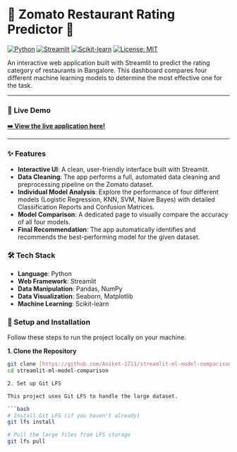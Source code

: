 # 🍔 Zomato Restaurant Rating Predictor 🍔

[![Python](https://img.shields.io/badge/Python-3.9%2B-blue.svg)](https://www.python.org/downloads/) [![Streamlit](https://img.shields.io/badge/Streamlit-1.25%2B-red.svg)](https://streamlit.io/) [![Scikit-learn](https://img.shields.io/badge/Scikit--learn-1.3%2B-orange.svg)](https://scikit-learn.org/stable/) [![License: MIT](https://img.shields.io/badge/License-MIT-yellow.svg)](https://opensource.org/licenses/MIT)

An interactive web application built with Streamlit to predict the rating category of restaurants in Bangalore. This dashboard compares four different machine learning models to determine the most effective one for the task.

---

### 🚀 Live Demo

**[➡️ View the live application here!](https://aniket-1711-streamlit-ml-model-comparison-main-qmunx8.streamlit.app/)**

---

### ✨ Features

* **Interactive UI**: A clean, user-friendly interface built with Streamlit.
* **Data Cleaning**: The app performs a full, automated data cleaning and preprocessing pipeline on the Zomato dataset.
* **Individual Model Analysis**: Explore the performance of four different models (Logistic Regression, KNN, SVM, Naive Bayes) with detailed Classification Reports and Confusion Matrices.
* **Model Comparison**: A dedicated page to visually compare the accuracy of all four models.
* **Final Recommendation**: The app automatically identifies and recommends the best-performing model for the given dataset.

### 🛠️ Tech Stack

* **Language**: Python
* **Web Framework**: Streamlit
* **Data Manipulation**: Pandas, NumPy
* **Data Visualization**: Seaborn, Matplotlib
* **Machine Learning**: Scikit-learn

### 🔧 Setup and Installation

Follow these steps to run the project locally on your machine.

**1. Clone the Repository**

```bash
git clone [https://github.com/Aniket-1711/streamlit-ml-model-comparison.git](https://github.com/Aniket-1711/streamlit-ml-model-comparison.git)
cd streamlit-ml-model-comparison

2. Set up Git LFS

This project uses Git LFS to handle the large dataset.

```bash
# Install Git LFS (if you haven't already)
git lfs install

# Pull the large files from LFS storage
git lfs pull